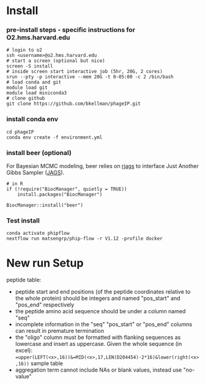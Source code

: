 # Install

### pre-install steps - specific instructions for O2.hms.harvard.edu
```
# login to o2
ssh <username>@o2.hms.harvard.edu
# start a screen (optional but nice)
screen -S install
# inside screen start interactive job (5hr, 20G, 2 cores)
srun --pty -p interactive --mem 20G -t 0-05:00 -c 2 /bin/bash
# load conda and git
module load git
module load miniconda3
# clone github
git clone https://github.com/bkellman/phageIP.git
```

### install conda env
```
cd phageIP
conda env create -f environment.yml
```

### install beer (optional)
For Bayesian MCMC modeling, beer relies on [rjags]([url](https://cran.r-project.org/web/packages/rjags/index.html)) to interface Just Another Gibbs Sampler ([JAGS]([url](https://mcmc-jags.sourceforge.io/))).
```
# in R
if (!require("BiocManager", quietly = TRUE))
    install.packages("BiocManager")

BiocManager::install("beer")
```

### Test install
```
conda activate phipflow
nextflow run matsengrp/phip-flow -r V1.12 -profile docker
```

# New run Setup

peptide table:
- peptide start and end positions (of the peptide coordinates relative to the whole protein) should be integers and named "pos_start" and "pos_end" respectively
- the peptide amino acid sequence should be under a column named "seq"
- incomplete information in the "seq" "pos_start" or "pos_end" columns can result in premature termination
- the "oligo" column must be formatted with flanking sequences as lowercase and insert as uppercase. Given the whole sequence (in excel): `=upper(LEFT(<x>,16))&=MID(<x>,17,LEN(D204454)-2*16)&lower(right(<x>,16))`
sample table
- aggregation term cannot include NAs or blank values, instead use "no-value"
